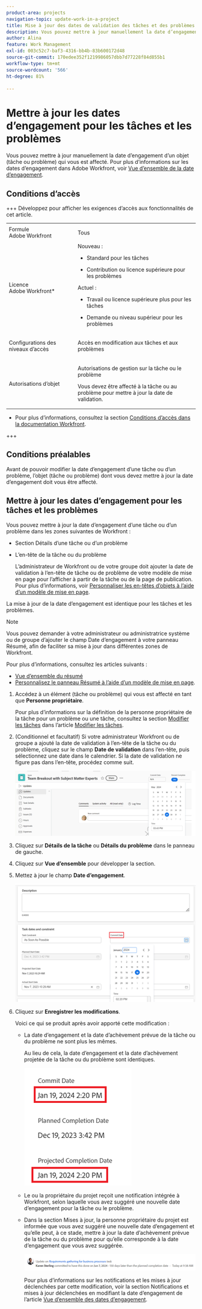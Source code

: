 ```yaml
---
product-area: projects
navigation-topic: update-work-in-a-project
title: Mise à jour des dates de validation des tâches et des problèmes
description: Vous pouvez mettre à jour manuellement la date d’engagement d’un objet (tâche ou problème) qui vous est affecté. Pour plus d’informations sur les dates d’engagement dans Adobe Workfront, voir Vue d’ensemble de la date d’engagement.
author: Alina
feature: Work Management
exl-id: 003c52c7-baf3-4316-bb4b-83b600172d48
source-git-commit: 170edee352f1219986057dbb7d77228f84d855b1
workflow-type: tm+mt
source-wordcount: '566'
ht-degree: 81%

---
```



# Mettre à jour les dates d’engagement pour les tâches et les problèmes

<!--Audited: 07/2024-->

<!--<span class="preview">The highlighted information on this page refers to functionality not yet generally available. It is available only in the Preview environment for all customers, or in the Production environment for customers who enabled fast releases.</span>

<span class="preview">For information about fast releases, see [Enable or disable fast releases for your organization](/help/quicksilver/administration-and-setup/set-up-workfront/configure-system-defaults/enable-fast-release-process.md).</span>

<span class="preview">For information about the current release, see [Third Quarter 2024 release overview](/help/quicksilver/product-announcements/product-releases/24-q3-release-activity/24-q3-release-overview.md).</span>-->

Vous pouvez mettre à jour manuellement la date d’engagement d’un objet (tâche ou problème) qui vous est affecté. Pour plus d’informations sur les dates d’engagement dans Adobe Workfront, voir [Vue d’ensemble de la date d’engagement](../../../manage-work/projects/updating-work-in-a-project/overview-of-commit-dates.md).

## Conditions d’accès

<!--Audited: 01/2024-->

+++ Développez pour afficher les exigences d’accès aux fonctionnalités de cet article.

<table style="table-layout:auto"> 
 <col> 
 <col> 
 <tbody> 
  <tr> 
   <td role="rowheader">Formule Adobe Workfront</td> 
   <td> <p>Tous</p> </td> 
  </tr> 
  <tr> 
   <td role="rowheader">Licence Adobe Workfront*</td> 
   <td> 
   Nouveau :
   <ul>
   <li><p>Standard pour les tâches</p> </li>
   <li><p>Contribution ou licence supérieure pour les problèmes</p></li>
   </ul>
   Actuel :
<ul>
   <li><p>Travail ou licence supérieure plus pour les tâches</p></li> 
   <li><p>Demande ou niveau supérieur pour les problèmes</p></li>
</ul>

</td> 
  </tr> 
  <tr> 
   <td role="rowheader">Configurations des niveaux d’accès</td> 
   <td> <p>Accès en modification aux tâches et aux problèmes</p> </td> 
  </tr> 
  <tr> 
   <td role="rowheader">Autorisations d’objet</td> 
   <td> <p>Autorisations de gestion sur la tâche ou le problème</p>
   <p> Vous devez être affecté à la tâche ou au problème pour mettre à jour la date de validation. </p>
    </td> 
  </tr> 
 </tbody> 
</table>

* Pour plus d’informations, consultez la section [Conditions d’accès dans la documentation Workfront](/help/quicksilver/administration-and-setup/add-users/access-levels-and-object-permissions/access-level-requirements-in-documentation.md).

+++

## Conditions préalables

Avant de pouvoir modifier la date d’engagement d’une tâche ou d’un problème, l’objet (tâche ou problème) dont vous devez mettre à jour la date d’engagement doit vous être affecté.

## Mettre à jour les dates d’engagement pour les tâches et les problèmes


Vous pouvez mettre à jour la date d’engagement d’une tâche ou d’un problème dans les zones suivantes de Workfront :

* Section Détails d’une tâche ou d’un problème
* L’en-tête de la tâche ou du problème

  L’administrateur de Workfront ou de votre groupe doit ajouter la date de validation à l’en-tête de tâche ou de problème de votre modèle de mise en page pour l’afficher à partir de la tâche ou de la page de publication.
Pour plus d’informations, voir [Personnaliser les en-têtes d’objets à l’aide d’un modèle de mise en page](/help/quicksilver/administration-and-setup/customize-workfront/use-layout-templates/customize-object-headers.md).

La mise à jour de la date d’engagement est identique pour les tâches et les problèmes.

>[!NOTE]
>
>Vous pouvez demander à votre administrateur ou administratrice système ou de groupe d’ajouter le champ Date d’engagement à votre panneau Résumé, afin de faciliter sa mise à jour dans différentes zones de Workfront.
>
>Pour plus d’informations, consultez les articles suivants :
>
>* [Vue d’ensemble du résumé](/help/quicksilver/workfront-basics/the-new-workfront-experience/summary-overview.md)
>* [Personnalisez le panneau Résumé à l’aide d’un modèle de mise en page](/help/quicksilver/administration-and-setup/customize-workfront/use-layout-templates/customize-home-summary-layout-template.md).


1. Accédez à un élément (tâche ou problème) qui vous est affecté en tant que **Personne propriétaire**.

   Pour plus d’informations sur la définition de la personne propriétaire de la tâche pour un problème ou une tâche, consultez la section [Modifier les tâches](../../../manage-work/tasks/manage-tasks/edit-tasks.md#assignments) dans l’article [Modifier les tâches](../../../manage-work/tasks/manage-tasks/edit-tasks.md).

1. (Conditionnel et facultatif) Si votre administrateur Workfront ou de groupe a ajouté la date de validation à l’en-tête de la tâche ou du problème, cliquez sur le champ **Date de validation** dans l’en-tête, puis sélectionnez une date dans le calendrier. Si la date de validation ne figure pas dans l’en-tête, procédez comme suit.

   ![](assets/commit-date-task-header.png)

1. Cliquez sur **Détails de la tâche** ou **Détails du problème** dans le panneau de gauche.
1. Cliquez sur **Vue d’ensemble** pour développer la section.
1. Mettez à jour le champ **Date d’engagement**.

   ![](assets/task-commit-date-edit-highlighted-details-page.png)

1. Cliquez sur **Enregistrer les modifications**.

   Voici ce qui se produit après avoir apporté cette modification :

   * La date d’engagement et la date d’achèvement prévue de la tâche ou du problème ne sont plus les mêmes.

     Au lieu de cela, la date d’engagement et la date d’achèvement projetée de la tâche ou du problème sont identiques.

     ![](assets/task-projected-completion-date-in-details-highlighted-nwe-350x230.png)

   * Le ou la propriétaire du projet reçoit une notification intégrée à Workfront, selon laquelle vous avez suggéré une nouvelle date d’engagement pour la tâche ou le problème.
   * Dans la section Mises à jour, la personne propriétaire du projet est informée que vous avez suggéré une nouvelle date d’engagement et qu’elle peut, à ce stade, mettre à jour la date d’achèvement prévue de la tâche ou du problème pour qu’elle corresponde à la date d’engagement que vous avez suggérée.

     ![](assets/project-owner-notification-update-stream-that-commit-date-affects-project-timeline.png)


     <!--![](assets/project-owner-notification-update-stream-that-commit-date-affects-project-timeline-highlighted-nwe-350x139.png)-->

     Pour plus d’informations sur les notifications et les mises à jour déclenchées par cette modification, voir la section Notifications et mises à jour déclenchées en modifiant la date d’engagement de l’article [Vue d’ensemble des dates d’engagement](/help/quicksilver/manage-work/projects/updating-work-in-a-project/overview-of-commit-dates.md).

<!--at the Production update stream when removing legacy - replace the last bullet with: The Project Owner is notified in the Systems Activity and the All tabs of the Updates section that you have suggested a new Commit Date. They can then update the Planned Completion Date accordingly by editing the task or the issue.-->